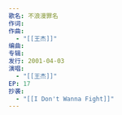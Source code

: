 ```yaml
---
歌名: 不浪漫罪名
作词: 
作曲:
  - "[[王杰]]"
编曲: 
专辑: 
发行: 2001-04-03
演唱:
  - "[[王杰]]"
EP: 17
抄袭:
  - "[[I Don't Wanna Fight]]"
---
```

